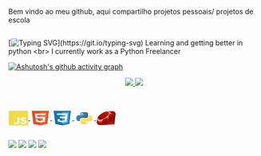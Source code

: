 Bem vindo ao meu github, aqui compartilho projetos pessoais/ projetos de escola
##


[![Typing SVG](https://readme-typing-svg.herokuapp.com/?color=8b56ba&size=35&center=true&vCenter=true&width=1000&lines=HELLO,+My+name+is+Gustax0;)](https://git.io/typing-svg)
 Learning and getting better in python
<br>
 I currently work as a Python Freelancer

[![Ashutosh's github activity graph](https://github-readme-activity-graph.vercel.app/graph?username=Gustax0&bg_color=0d1117&color=b13583&line=b13583&point=ff9494&area=true&hide_border=true)](https://github.com/ashutosh00710/github-readme-activity-graph)

<div align="center">
  <a href="https://github.com/Gustax0">
  <img height="180em" src="https://github-readme-stats.vercel.app/api?username=Gustax0&show_icons=true&theme=midnight-purple"/>
  <img height="180em" src="https://github-readme-stats.vercel.app/api/top-langs/?username=Gustax0&layout=compact&langs_count=7&theme=midnight-purple"/>
</div>

  ##
  
<div style="display: inline_block"><br>
  <img align="center" alt="Js" height="30" width="40" src="https://raw.githubusercontent.com/devicons/devicon/master/icons/javascript/javascript-plain.svg">
  <img align="center" alt="HTML" height="30" width="40" src="https://raw.githubusercontent.com/devicons/devicon/master/icons/html5/html5-original.svg">
  <img align="center" alt="CSS" height="30" width="40" src="https://raw.githubusercontent.com/devicons/devicon/master/icons/css3/css3-original.svg">
  <img align="center" alt="Python" height="30" width="40" src="https://raw.githubusercontent.com/devicons/devicon/master/icons/python/python-original.svg">
  <img align="center" alt="Ruby" height="30" width="40" src="https://raw.githubusercontent.com/devicons/devicon/master/icons/ruby/ruby-original.svg">

  ##
  
<div>
<a href="https://www.linkedin.com/in/gustax0/" target="_blank"><img src="https://img.shields.io/badge/-LinkedIn-%230077B5?style=for-the-badge&logo=linkedin&logoColor=white" target="_blank"></a>
<a href="https://www.instagram.com/gustax0/" target="_blank"><img src="https://img.shields.io/badge/Instagram-E4405F?style=for-the-badge&logo=instagram&logoColor=white" target="_blank"></a>
<a href = "mailto:gustavohenriquegomesdias@gmail.com"><img src="https://img.shields.io/badge/-Gmail-%23333?style=for-the-badge&logo=gmail&logoColor=white" target="_blank"></a>
<a title='Telefone: +55 (47)99721-8600' target="blank" href="https://wa.me/5547997218600"><img src="https://img.shields.io/badge/WhatsApp-25D366?style=for-the-badge&logo=whatsapp&logoColor=white" style="max-width: 100%;"> </a>   
</div>
